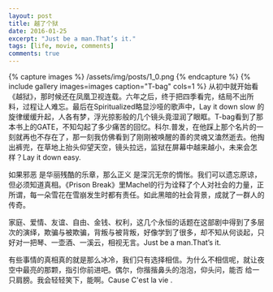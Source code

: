 ```yaml
---
layout: post
title: 越了个狱
date: 2016-01-25
excerpt: "Just be a man.That’s it."
tags: [life, movie, comments]
comments: true
---
```

{% capture images %}
/assets/img/posts/1_0.png
{% endcapture %}
{% include gallery images=images caption="T-bag" cols=1 %}
从初中就开始看《越狱》，那时候还在凤凰卫视连载。六年之后，终于把四季看完，结局不出所料，过程让人难忘。最后在Spiritualized略显沙哑的歌声中，Lay it down slow 的旋律缓缓升起，人各有梦，浮光掠影般的几个镜头竟湿润了眼眶。T-bag看到了那本书上的GATE，不知勾起了多少痛苦的回忆。科尔.普发，在他踩上那个名片的一刻就再也不存在了，那一刻我仿佛看到了刚刚被唤醒的善的灵魂又溘然逝去。他掏出裤兜，在草地上抬头仰望天空，镜头拉远，监狱在屏幕中越来越小，未来会怎样？Lay it down easy.

如果邪恶 是华丽残酷的乐章，那么正义 是深沉无奈的惆怅。我们可以遗忘原谅，但必须知道真相。《Prison Break》里Machel的行为诠释了个人对社会的力量，正所谓，每一朵雪花在雪崩发生时都有责任。如此黑暗的社会背景，成就了一群人的传奇。

家庭、爱情、友谊、自由、金钱、权利，这几个永恒的话题在这部剧中得到了多层次的演绎，欺骗与被欺骗，背叛与被背叛，好像学到了很多，却不知从何谈起，只好对一把琴、一壶酒、一溪云，相视无言。Just be a man.That’s it.

有些事情的真相真的就是那么冰冷，我们只有选择相信。为什么不相信呢，就让夜空中最亮的那颗，指引你前进吧。偶尔，你揩揩鼻头的泡泡，仰头问，能否 给一只肩膀。我会轻轻笑下，能啊。Cause C'est la vie .